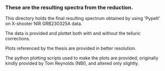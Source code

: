 ### These are the resulting spectra from the reduction.

This directory holds the final resulting spectrum obtained by using 'PypeIt' on X-shooter NIR GRB230325A data.

The data is provided and plottet both with and without the telluric corrections.

Plots referenced by the thesis are provided in better resolution.

The python plotting scripts used to make the plots are provided, originally kindly provided by Tom Reynolds (NBI), and altered only slightly.
